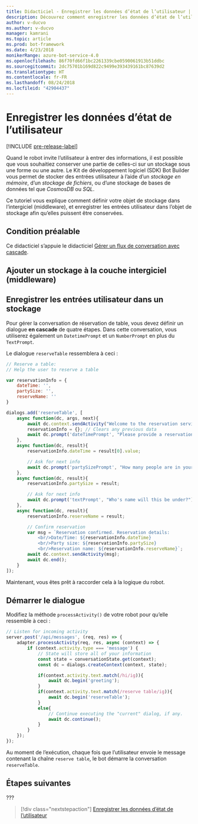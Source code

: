 ```yaml
---
title: Didacticiel - Enregistrer les données d’état de l’utilisateur | Microsoft Docs
description: Découvrez comment enregistrer les données d’état de l’utilisateur dans le Kit de développement logiciel (SDK) Bot Builder.
author: v-ducvo
ms.author: v-ducvo
manager: kamrani
ms.topic: article
ms.prod: bot-framework
ms.date: 4/23/2018
monikerRange: azure-bot-service-4.0
ms.openlocfilehash: 86f70fd66f1bc2261339cbe0590061913b51ddbc
ms.sourcegitcommit: 2dc75701b169d822c9499e393439161bc87639d2
ms.translationtype: HT
ms.contentlocale: fr-FR
ms.lasthandoff: 08/24/2018
ms.locfileid: "42904437"
---
```

# <a name="save-user-state-data"></a>Enregistrer les données d’état de l’utilisateur

[!INCLUDE [pre-release-label](../includes/pre-release-label.md)]

Quand le robot invite l’utilisateur à entrer des informations, il est possible que vous souhaitiez conserver une partie de celles-ci sur un stockage sous une forme ou une autre. Le Kit de développement logiciel (SDK) Bot Builder vous permet de stocker des entrées utilisateur à l’aide d’un *stockage en mémoire*, d’un *stockage de fichiers*, ou d’une stockage de bases de données tel que *CosmosDB* ou *SQL*. 

Ce tutoriel vous explique comment définir votre objet de stockage dans l’intergiciel (middleware), et enregistrer les entrées utilisateur dans l’objet de stockage afin qu’elles puissent être conservées.

## <a name="prequisite"></a>Condition préalable 

Ce didacticiel s’appuie le didacticiel [Gérer un flux de conversation avec cascade](bot-builder-tutorial-waterfall.md).

## <a name="add-storage-to-middleware-layer"></a>Ajouter un stockage à la couche intergiciel (middleware)


## <a name="save-user-input-to-storage"></a>Enregistrer les entrées utilisateur dans un stockage

Pour gérer la conversation de réservation de table, vous devez définir un dialogue **en cascade** de quatre étapes. Dans cette conversation, vous utiliserez également un `DatetimePrompt` et un `NumberPrompt` en plus du `TextPrompt`.

Le dialogue `reserveTable` ressemblera à ceci :

```javascript
// Reserve a table:
// Help the user to reserve a table

var reservationInfo = {
    dateTime: '',
    partySize: '',
    reserveName: ''
}

dialogs.add('reserveTable', [
    async function(dc, args, next){
        await dc.context.sendActivity("Welcome to the reservation service.");
        reservationInfo = {}; // Clears any previous data
        await dc.prompt('dateTimePrompt', "Please provide a reservation date and time.");
    },
    async function(dc, result){
        reservationInfo.dateTime = result[0].value;

        // Ask for next info
        await dc.prompt('partySizePrompt', "How many people are in your party?");
    },
    async function(dc, result){
        reservationInfo.partySize = result;

        // Ask for next info
        await dc.prompt('textPrompt', "Who's name will this be under?");
    },
    async function(dc, result){
        reservationInfo.reserveName = result;

        // Confirm reservation
        var msg = `Reservation confirmed. Reservation details: 
            <br/>Date/Time: ${reservationInfo.dateTime} 
            <br/>Party size: ${reservationInfo.partySize} 
            <br/>Reservation name: ${reservationInfo.reserveName}`;
        await dc.context.sendActivity(msg);
        await dc.end();
    }
]);

```

Maintenant, vous êtes prêt à raccorder cela à la logique du robot.

## <a name="start-the-dialog"></a>Démarrer le dialogue

Modifiez la méthode `processActivity()` de votre robot pour qu’elle ressemble à ceci :

```javascript
// Listen for incoming activity 
server.post('/api/messages', (req, res) => {
    adapter.processActivity(req, res, async (context) => {
        if (context.activity.type === 'message') {
            // State will store all of your information 
            const state = conversationState.get(context);
            const dc = dialogs.createContext(context, state);

            if(context.activity.text.match(/hi/ig)){
                await dc.begin('greeting');
            }
            if(context.activity.text.match(/reserve table/ig)){
                await dc.begin('reserveTable');
            }
            else{
                // Continue executing the "current" dialog, if any.
                await dc.continue();
            }
        }
    });
});
```

Au moment de l’exécution, chaque fois que l’utilisateur envoie le message contenant la chaîne `reserve table`, le bot démarre la conversation `reserveTable`.

## <a name="next-steps"></a>Étapes suivantes

??? 

> [!div class="nextstepaction"]
> [Enregistrer les données d’état de l’utilisateur](bot-builder-tutorial-save-data.md)
